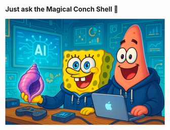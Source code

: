 ## Just ask the Magical Conch Shell 🐚

![Magical Conch Shell.](https://raw.githubusercontent.com/MagicalConchShell/.github/refs/heads/main/profile/MagicalConchShell.png)